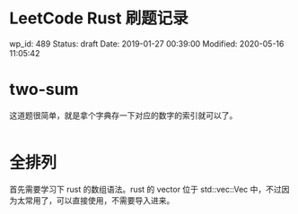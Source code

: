 # LeetCode Rust 刷题记录


wp_id: 489
Status: draft
Date: 2019-01-27 00:39:00
Modified: 2020-05-16 11:05:42


# two-sum

这道题很简单，就是拿个字典存一下对应的数字的索引就可以了。

```
```

# 全排列

首先需要学习下 rust 的数组语法。rust 的 vector 位于 std::vec::Vec 中，不过因为太常用了，可以直接使用，不需要导入进来。
